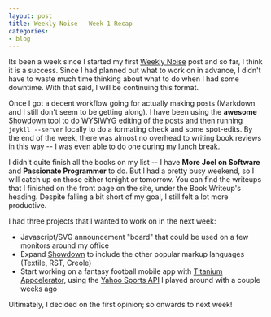 ```yaml
---
layout: post
title: Weekly Noise - Week 1 Recap
categories:
- blog
---
```


Its been a week since I started my first [Weekly Noise](http://swanson.github.com/blog/2010/10/24/weekly-noise.html)
post and so far, I think it is a success.  Since I had planned out what to work
on in advance, I didn't have to waste much time thinking about what to do when 
I had some downtime.  With that said, I will be continuing this format.

Once I got a decent workflow going for actually making posts (Markdown and I still don't
seem to be getting along).  I have been using the **awesome** [Showdown](http://attacklab.net/showdown/
) tool to do WYSIWYG editing of the posts and then running `jeykll --server`
locally to do a formating check and some spot-edits.  By the end of the week,
there was almost no overhead to writing book reviews in this way -- I was 
even able to do one during my lunch break.

I didn't quite finish all the books on my list -- I have **More Joel on Software**
and **Passionate Programmer** to do.  But I had a pretty busy weekend, so I will
catch up on those either tonight or tomorrow.  You can find the writeups that I 
finished on the front page on the site, under the Book Writeup's heading.  Despite falling
a bit short of my goal, I still felt a lot more productive.

I had three projects that I wanted to work on in the next week:

 - Javascript/SVG announcement "board" that could be used on a few monitors around
 my office
 - Expand [Showdown](http://attacklab.net/showdown/) to include the other popular
 markup languages (Textile, RST, Creole)
 - Start working on a fantasy football mobile app with 
 [Titanium Appcelerator](http://www.appcelerator.com/), using the 
 [Yahoo Sports API](http://developer.yahoo.com/fantasysports/) I played around with a couple weeks ago

Ultimately, I decided on the first opinion; so onwards to next week!
